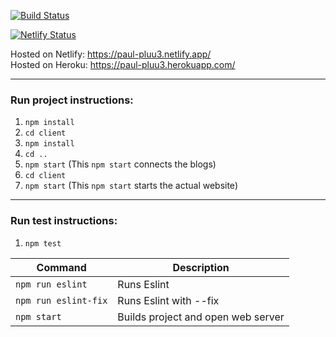 [![Build Status](https://travis-ci.org/Immutablevoid/my-react-website.svg?branch=master)](https://travis-ci.org/Immutablevoid/my-react-website)

[![Netlify Status](https://api.netlify.com/api/v1/badges/064854c2-c832-426d-b0a8-fd4fefd01189/deploy-status)](https://app.netlify.com/sites/paul-pluu3/deploys)

Hosted on Netlify: https://paul-pluu3.netlify.app/  
Hosted on Heroku: https://paul-pluu3.herokuapp.com/

---  
### Run project instructions:

1. `npm install`  
1. `cd client`  
1. `npm install`  
1. `cd ..`
1. `npm start` (This `npm start` connects the blogs)
1. `cd client` 
1. `npm start` (This `npm start` starts the actual website)
---



### Run test instructions:
1. `npm test`

| Command | Description |
|---------|-------------|
| `npm run eslint` | Runs Eslint |
| `npm run eslint-fix` | Runs Eslint with --fix |
| `npm start` | Builds project and open web server |
